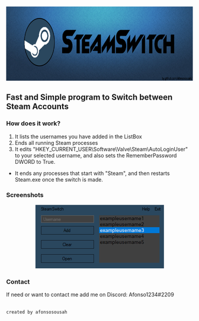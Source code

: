 <p align="center">
  <img width="800" height="200" src="https://github.com/afonsosousah/steamswitch/blob/master/GitHub_banner.png">
</p>

## Fast and Simple program to Switch between Steam Accounts



### How does it work?
1. It lists the usernames you have added in the ListBox
2. Ends all running Steam processes
3. It edits "HKEY_CURRENT_USER\Software\Valve\Steam\AutoLoginUser" to your selected username, and also sets the RememberPassword DWORD to True.

- It ends any processes that start with "Steam", and then restarts Steam.exe once the switch is made.



### Screenshots
<p align="center">
  <img width="347" height="172" src="https://github.com/afonsosousah/steamswitch/blob/master/Screenshot_1.png">
</p>



### Contact
If need or want to contact me add me on Discord: Afonso1234#2209





                                                                                            created by afonsosousah
